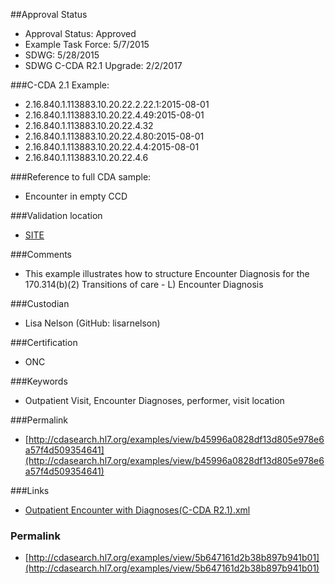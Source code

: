 ##Approval Status 
* Approval Status: Approved
* Example Task Force: 5/7/2015
* SDWG: 5/28/2015
* SDWG C-CDA R2.1 Upgrade: 2/2/2017

###C-CDA 2.1 Example: 
* 2.16.840.1.113883.10.20.22.2.22.1:2015-08-01
* 2.16.840.1.113883.10.20.22.4.49:2015-08-01
* 2.16.840.1.113883.10.20.22.4.32
* 2.16.840.1.113883.10.20.22.4.80:2015-08-01
* 2.16.840.1.113883.10.20.22.4.4:2015-08-01
* 2.16.840.1.113883.10.20.22.4.6

###Reference to full CDA sample:
* Encounter in empty CCD

###Validation location

* [SITE](https://sitenv.org/sandbox-ccda/ccda-validator)


###Comments

* This example illustrates how to structure Encounter Diagnosis for the 170.314(b)(2) Transitions of care - L) Encounter Diagnosis

###Custodian

* Lisa Nelson (GitHub: lisarnelson)

###Certification
* ONC

###Keywords

* Outpatient Visit, Encounter Diagnoses, performer, visit location


###Permalink 

* [http://cdasearch.hl7.org/examples/view/b45996a0828df13d805e978e6a57f4d509354641](http://cdasearch.hl7.org/examples/view/b45996a0828df13d805e978e6a57f4d509354641)

###Links 

* [Outpatient Encounter with Diagnoses(C-CDA R2.1).xml](https://github.com/HL7/C-CDA-Examples/tree/master/Encounters/Outpatient%20Encounter%20with%20Diagnoses/Outpatient%20Encounter%20with%20Diagnoses%28C-CDA%20R2.1%29.xml)


### Permalink 

* [http://cdasearch.hl7.org/examples/view/5b647161d2b38b897b941b01](http://cdasearch.hl7.org/examples/view/5b647161d2b38b897b941b01)